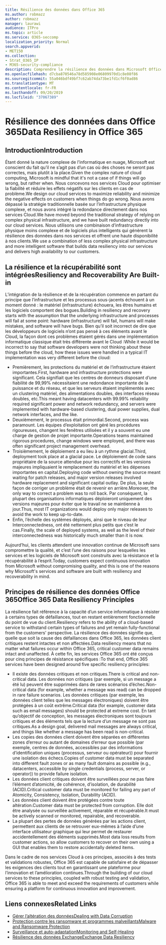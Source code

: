```yaml
---
title: Résilience des données dans Office 365
ms.author: robmazz
author: robmazz
manager: laurawi
audience: ITPro
ms.topic: article
ms.service: O365-seccomp
localization_priority: Normal
search.appverid:
- MET150
ms.collection:
- Strat_O365_IP
- M365-security-compliance
description: Comprendre la résilience des données dans Microsoft Office 365.
ms.openlocfilehash: d7cba870546a78d585908e06809970d1c8e08f86
ms.sourcegitcommit: 55a046bdf49bf7c62ab74da73be1fd1cf6f0ad86
ms.translationtype: MT
ms.contentlocale: fr-FR
ms.lasthandoff: 09/20/2019
ms.locfileid: "37067389"
---
```

# <a name="data-resiliency-in-office-365"></a><span data-ttu-id="e1cff-103">Résilience des données dans Office 365</span><span class="sxs-lookup"><span data-stu-id="e1cff-103">Data Resiliency in Office 365</span></span>

## <a name="introduction"></a><span data-ttu-id="e1cff-104">Introduction</span><span class="sxs-lookup"><span data-stu-id="e1cff-104">Introduction</span></span>
<span data-ttu-id="e1cff-105">Étant donné la nature complexe de l’informatique en nuage, Microsoft est conscient du fait qu’il ne s’agit pas d’un cas où des choses ne seront pas correctes, mais plutôt à la place.</span><span class="sxs-lookup"><span data-stu-id="e1cff-105">Given the complex nature of cloud computing, Microsoft is mindful that it's not a case of if things will go wrong, but rather when.</span></span> <span data-ttu-id="e1cff-106">Nous concevons nos services Cloud pour optimiser la fiabilité et réduire les effets négatifs sur les clients en cas de problème.</span><span class="sxs-lookup"><span data-stu-id="e1cff-106">We design our cloud services to maximize reliability and minimize the negative effects on customers when things do go wrong.</span></span> <span data-ttu-id="e1cff-107">Nous avons dépassé la stratégie traditionnelle basée sur l’infrastructure physique complexe, et nous avons intégré la redondance directement dans nos services Cloud.</span><span class="sxs-lookup"><span data-stu-id="e1cff-107">We have moved beyond the traditional strategy of relying on complex physical infrastructure, and we have built redundancy directly into our cloud services.</span></span> <span data-ttu-id="e1cff-108">Nous utilisons une combinaison d’infrastructure physique moins complexe et de logiciels plus intelligents qui génèrent la résilience des données dans nos services et offrent une haute disponibilité à nos clients.</span><span class="sxs-lookup"><span data-stu-id="e1cff-108">We use a combination of less complex physical infrastructure and more intelligent software that builds data resiliency into our services and delivers high availability to our customers.</span></span> 

## <a name="resiliency-and-recoverability-are-built-in"></a><span data-ttu-id="e1cff-109">La résilience et la récupérabilité sont intégrées</span><span class="sxs-lookup"><span data-stu-id="e1cff-109">Resiliency and Recoverability Are Built-in</span></span> 
<span data-ttu-id="e1cff-110">L’intégration de la résilience et de la récupération commence en partant du principe que l’infrastructure et les processus sous-jacents échouent à un moment donné : le matériel (infrastructure) échouera, les êtres humains et les logiciels comportent des bogues.</span><span class="sxs-lookup"><span data-stu-id="e1cff-110">Building in resiliency and recovery starts with the assumption that the underlying infrastructure and processes will fail at some point: hardware (infrastructure) will fail, humans will make mistakes, and software will have bugs.</span></span> <span data-ttu-id="e1cff-111">Bien qu’il soit incorrect de dire que les développeurs de logiciels n’ont pas pensé à ces éléments avant le Cloud, la façon dont ces problèmes étaient gérés dans une implémentation informatique classique était très différente avant le Cloud :</span><span class="sxs-lookup"><span data-stu-id="e1cff-111">While it would be incorrect to say that software developers were not thinking about these things before the cloud, how these issues were handled in a typical IT implementation was very different before the cloud:</span></span> 
- <span data-ttu-id="e1cff-112">Premièrement, les protections du matériel et de l’infrastructure étaient importantes.</span><span class="sxs-lookup"><span data-stu-id="e1cff-112">First, hardware and infrastructure protections were significant.</span></span> <span data-ttu-id="e1cff-113">Cela signifiait que les centres de donneurs disposant d’une fiabilité de 99,99% nécessitaient une redondance importante de la puissance et du réseau, et que les serveurs étaient implémentés avec un clustering matériel, des alimentations doubles, des interfaces réseau doubles, etc.</span><span class="sxs-lookup"><span data-stu-id="e1cff-113">This meant having datacenters with 99.99% reliability required significant power and network redundancy, and servers were implemented with hardware-based clustering, dual power supplies, dual network interfaces, and the like.</span></span> 
- <span data-ttu-id="e1cff-114">Deuxièmement, le processus était primordial.</span><span class="sxs-lookup"><span data-stu-id="e1cff-114">Second, process was paramount.</span></span> <span data-ttu-id="e1cff-115">Les équipes d’exploitation ont géré les procédures rigoureuses, changent les fenêtres utilisées et il y a souvent eu une charge de gestion de projet importante.</span><span class="sxs-lookup"><span data-stu-id="e1cff-115">Operations teams maintained rigorous procedures, change windows were employed, and there was often significant project management overhead.</span></span> 
- <span data-ttu-id="e1cff-116">Troisièmement, le déploiement a eu lieu à un rythme glacial.</span><span class="sxs-lookup"><span data-stu-id="e1cff-116">Third, deployment took place at a glacial pace.</span></span> <span data-ttu-id="e1cff-117">Le déploiement de code sans propriétaire de la source attendue pour les correctifs et les versions majeures impliquaient le remplacement du matériel et les dépenses importantes en capital.</span><span class="sxs-lookup"><span data-stu-id="e1cff-117">Deploying code without owning the source meant waiting for patch releases, and major version releases involved hardware replacement and significant capital outlay.</span></span> <span data-ttu-id="e1cff-118">De plus, la seule façon de corriger un problème était de revenir en arrière.</span><span class="sxs-lookup"><span data-stu-id="e1cff-118">Moreover, the only way to correct a problem was to roll back.</span></span> <span data-ttu-id="e1cff-119">Par conséquent, la plupart des organisations informatiques déploieront uniquement des versions majeures pour éviter que le travail ne se maintienne à jour.</span><span class="sxs-lookup"><span data-stu-id="e1cff-119">Thus, most IT organizations would deploy only major releases to avoid the work to keep up-to-date.</span></span> 
- <span data-ttu-id="e1cff-120">Enfin, l’échelle des systèmes déployés, ainsi que le niveau de leur Interconnectedness, ont été nettement plus petits que c’est le cas.</span><span class="sxs-lookup"><span data-stu-id="e1cff-120">Finally, the scale of deployed systems, as well as the level of their interconnectedness was historically much smaller than it is now.</span></span> 

<span data-ttu-id="e1cff-121">Aujourd’hui, les clients attendent une innovation continue de Microsoft sans compromettre la qualité, et c’est l’une des raisons pour lesquelles les services et les logiciels de Microsoft sont construits avec la résistance et la récupérabilité à l’esprit.</span><span class="sxs-lookup"><span data-stu-id="e1cff-121">Today, customers expect continuous innovation from Microsoft without compromising quality, and this is one of the reasons why Microsoft's services and software are built with resiliency and recoverability in mind.</span></span> 

## <a name="office-365-data-resiliency-principles"></a><span data-ttu-id="e1cff-122">Principes de résilience des données Office 365</span><span class="sxs-lookup"><span data-stu-id="e1cff-122">Office 365 Data Resiliency Principles</span></span> 
<span data-ttu-id="e1cff-123">La résilience fait référence à la capacité d’un service informatique à résister à certains types de défaillances, tout en restant entièrement fonctionnelle du point de vue du client.</span><span class="sxs-lookup"><span data-stu-id="e1cff-123">Resiliency refers to the ability of a cloud-based service to withstand certain types of failures and yet remain fully-functional from the customers' perspective.</span></span> <span data-ttu-id="e1cff-124">La résilience des données signifie que, quelle que soit la cause des défaillances dans Office 365, les données client critiques restent intactes et non affectées.</span><span class="sxs-lookup"><span data-stu-id="e1cff-124">Data resiliency means that no matter what failures occur within Office 365, critical customer data remains intact and unaffected.</span></span> <span data-ttu-id="e1cff-125">À cette fin, les services Office 365 ont été conçus pour cinq principes de résistance spécifiques :</span><span class="sxs-lookup"><span data-stu-id="e1cff-125">To that end, Office 365 services have been designed around five specific resiliency principles:</span></span> 
- <span data-ttu-id="e1cff-126">Il existe des données critiques et non critiques.</span><span class="sxs-lookup"><span data-stu-id="e1cff-126">There is critical and non-critical data.</span></span> <span data-ttu-id="e1cff-127">Les données non critiques (par exemple, si un message a été lu) peuvent être supprimées dans de rares scénarios d’échec.</span><span class="sxs-lookup"><span data-stu-id="e1cff-127">Non-critical data (for example, whether a message was read) can be dropped in rare failure scenarios.</span></span> <span data-ttu-id="e1cff-128">Les données critiques (par exemple, les données client telles que les messages électroniques) doivent être protégées à un coût extrême.</span><span class="sxs-lookup"><span data-stu-id="e1cff-128">Critical data (for example, customer data such as email messages) should be protected at extreme cost.</span></span> <span data-ttu-id="e1cff-129">En tant qu’objectif de conception, les messages électroniques sont toujours critiques et des éléments tels que la lecture d’un message ne sont pas critiques.</span><span class="sxs-lookup"><span data-stu-id="e1cff-129">As a design goal, delivered mail messages are always critical, and things like whether a message has been read is non-critical.</span></span> 
- <span data-ttu-id="e1cff-130">Les copies des données client doivent être séparées en différentes zones d’erreur ou autant de domaines d’erreur que possible (par exemple, centres de données, accessibles par des informations d’identification uniques (processus, serveur ou opérateur)) pour fournir une isolation des échecs.</span><span class="sxs-lookup"><span data-stu-id="e1cff-130">Copies of customer data must be separated into different fault zones or as many fault domains as possible (e.g., datacenters, accessible by single credentials (process, server, or operator)) to provide failure isolation.</span></span> 
- <span data-ttu-id="e1cff-131">Les données client critiques doivent être surveillées pour ne pas faire l’élément d’atomicité, de cohérence, d’isolation, de durabilité (ACID).</span><span class="sxs-lookup"><span data-stu-id="e1cff-131">Critical customer data must be monitored for failing any part of Atomicity, Consistency, Isolation, Durability (ACID).</span></span> 
- <span data-ttu-id="e1cff-132">Les données client doivent être protégées contre toute altération.</span><span class="sxs-lookup"><span data-stu-id="e1cff-132">Customer data must be protected from corruption.</span></span> <span data-ttu-id="e1cff-133">Elle doit être analysée ou surveillée activement, réparable et récupérable.</span><span class="sxs-lookup"><span data-stu-id="e1cff-133">It must be actively scanned or monitored, repairable, and recoverable.</span></span> 
- <span data-ttu-id="e1cff-134">La plupart des pertes de données générées par les actions client, permettent aux clients de se retrouver eux-mêmes à l’aide d’une interface utilisateur graphique qui leur permet de restaurer accidentellement des éléments supprimés.</span><span class="sxs-lookup"><span data-stu-id="e1cff-134">Most data loss results from customer actions, so allow customers to recover on their own using a GUI that enables them to restore accidentally deleted items.</span></span> 
 
<span data-ttu-id="e1cff-135">Dans le cadre de nos services Cloud à ces principes, associés à des tests et validations robustes, Office 365 est capable de satisfaire et de dépasser les exigences des clients tout en garantissant une plateforme pour l’innovation et l’amélioration continues.</span><span class="sxs-lookup"><span data-stu-id="e1cff-135">Through the building of our cloud services to these principles, coupled with robust testing and validation, Office 365 is able to meet and exceed the requirements of customers while ensuring a platform for continuous innovation and improvement.</span></span> 

## <a name="related-links"></a><span data-ttu-id="e1cff-136">Liens connexes</span><span class="sxs-lookup"><span data-stu-id="e1cff-136">Related Links</span></span>

- [<span data-ttu-id="e1cff-137">Gérer l’altération des données</span><span class="sxs-lookup"><span data-stu-id="e1cff-137">Dealing with Data Corruption</span></span>](office-365-dealing-with-data-corruption.md)
- [<span data-ttu-id="e1cff-138">Protection contre les ransomware et programmes malveillants</span><span class="sxs-lookup"><span data-stu-id="e1cff-138">Malware and Ransomware Protection</span></span>](office-365-malware-and-ransomware-protection.md)
- [<span data-ttu-id="e1cff-139">Surveillance et auto-adaptation</span><span class="sxs-lookup"><span data-stu-id="e1cff-139">Monitoring and Self-Healing</span></span>](office-365-monitoring-and-self-healing.md)
- [<span data-ttu-id="e1cff-140">Résilience des données Exchange</span><span class="sxs-lookup"><span data-stu-id="e1cff-140">Exchange Data Resiliency</span></span>](office-365-exchange-data-resiliency.md)